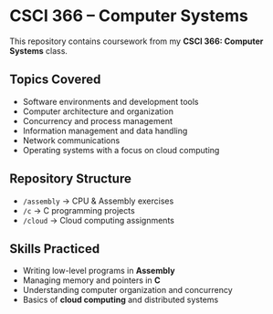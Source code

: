 # CSCI 366 – Computer Systems

This repository contains coursework from my **CSCI 366: Computer Systems** class.  

## Topics Covered
- Software environments and development tools  
- Computer architecture and organization  
- Concurrency and process management  
- Information management and data handling  
- Network communications  
- Operating systems with a focus on cloud computing  

## Repository Structure
- `/assembly` → CPU & Assembly exercises  
- `/c` → C programming projects  
- `/cloud` → Cloud computing assignments  

## Skills Practiced
- Writing low-level programs in **Assembly**  
- Managing memory and pointers in **C**  
- Understanding computer organization and concurrency  
- Basics of **cloud computing** and distributed systems  
